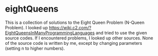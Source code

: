 # eightQueens
This is a collection of solutions to the Eight Queen Problem (N-Queen Problem).
I looked up https://wiki.c2.com/?EightQueensInManyProgrammingLanguages 
and tried to use the given source codes.
If I encountered problems, I looked up other sources.
None of the source code is written by me,
except by changing parameters (setting n to higher numbers).
